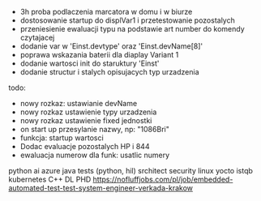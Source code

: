 - 3h proba podlaczenia marcatora w domu i w biurze
- dostosowanie startup do displVar1 i przetestowanie pozostalych
- przeniesienie ewaluacji typu na podstawie art number do komendy czytajacej
- dodanie var w 'Einst.devtype' oraz 'Einst.devName[8]'
- poprawa wskazania baterii dla diaplay Variant 1
- dodanie wartosci init do staruktury 'Einst'
- dodanie structur i stalych opisujacych typ urzadzenia



todo:
- nowy rozkaz: ustawianie devName
- nowy rozkaz ustawienie typy urzadzenia
- nowy rozkaz ustawienie fixed jednostki
- on start up przesylanie nazwy, np: "1086Bri"
- funkcja: startup wartosci 
- Dodac evaluacje pozostalych HP i 844
- ewaluacja numerow dla funk: usatlic numery

python
ai
azure
java
tests (python, hil)
srchitect
security
linux
yocto
istqb
kubernetes
C++
DL PHD
https://nofluffjobs.com/pl/job/embedded-automated-test-test-system-engineer-verkada-krakow
